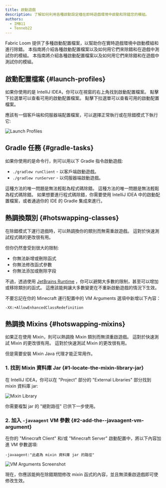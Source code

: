 ```yaml
---
title: 啟動遊戲
description: 了解如何利用各種啟動設定檔在即時遊戲環境中啟動和除錯您的模組。
authors:
  - IMB11
  - Tenneb22
---
```


Fabric Loom 提供了多種啟動配置檔案，以幫助你在實時遊戲環境中啟動模組和進行除錯。 本指南將介紹各種啟動配置檔案以及如何用它們來除錯和在遊戲中測試你的模組。 本指南將介紹各種啟動配置檔案以及如何用它們來除錯和在遊戲中測試你的模組。

## 啟動配置檔案 {#launch-profiles}

如果你使用的是 IntelliJ IDEA，你可以在視窗的右上角找到啟動配置檔案。 點擊下拉選單可以查看可用的啟動配置檔案。 點擊下拉選單可以查看可用的啟動配置檔案。

應該有一個客戶端和伺服器端配置檔案，可以選擇正常執行或在除錯模式下執行它:

![Launch Profiles](/assets/develop/getting-started/launch-profiles.png)

## Gradle 任務 {#gradle-tasks}

如果你使用的是命令行，則可以用以下 Gradle 指令啟動遊戲:

- `./gradlew runClient` - 以客戶端啟動遊戲。
- `./gradlew runServer` - 以伺服器端啟動遊戲。

這種方法的唯一問題是無法輕鬆為程式碼除錯。 這種方法的唯一問題是無法輕鬆為程式碼除錯。 如果想要進行程式碼除錯，你需要使用 IntelliJ IDEA 中的啟動配置檔案，或者通過你的 IDE 的 Gradle 集成來進行。

## 熱調換類別 {#hotswapping-classes}

在除錯模式下運行遊戲時，可以熱調換你的類別而無需重啟遊戲。 這對於快速測試程式碼的更改很有用。

但你仍然會受到很大的限制:

- 你無法新增或刪除函式
- 你無法修改函式參數
- 你無法添加或刪除字段

不過，透過使用 [JetBrains Runtime](https://github.com/JetBrains/JetBrainsRuntime) ，你可以避開大多數的限制，甚至可以增加或移除類別的函式。 這應該能夠讓大多數變更在不重新啟動遊戲的情況下生效。

不要忘記在你的 Minecraft 運行配置中的 VM Arguments 選項中新增以下內容：

```:no-line-numbers
-XX:+AllowEnhancedClassRedefinition
```

## 熱調換 Mixins {#hotswapping-mixins}

如果正在使用 Mixin，則可以熱調換 Mixin 類別而無須重啟遊戲。 這對於快速測試 Mixin 的更改很有用。 這對於快速測試 Mixin 的更改很有用。

但是需要安裝 Mixin Java 代理才能正常用作。

### 1. 找到 Mixin 資料庫 Jar {#1-locate-the-mixin-library-jar}

在 IntelliJ IDEA，你可以在 "Project" 部分的 "External Libraries" 部分找到 mixin 資料庫 jar:

![Mixin Library](/assets/develop/getting-started/mixin-library.png)

你需要複製 jar 的 "絕對路徑" 已供下一步使用。

### 2. 加入 `-javaagent` VM 參數 {#2-add-the--javaagent-vm-argument}

在你的 "Minecraft Client" 和/或 "Minecraft Server" 啟動配置中，將以下內容加進 VM 參數選項:

```:no-line-numbers
-javaagent:"此處為 mixin 資料庫 jar 的路徑"
```

![VM Arguments Screenshot](/assets/develop/getting-started/vm-arguments.png)

現在，你應該能夠在除錯期間修改 mixin 函式的內容，並且無須重啟遊戲即可使修改生效。
